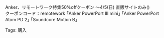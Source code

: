 Anker、リモートワーク特集50%offクーポン ～4/5(日) 直販サイトのみ()  
クーポンコード：remotework ｢Anker PowerPort III mini｣ ｢Anker PowerPort  
Atom PD 2｣ ｢Soundcore Motion B｣  

Tags: 購入
